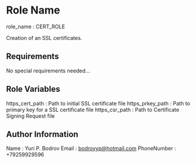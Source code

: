 Role Name
=========

role_name : CERT_ROLE

Creation of an SSL certificates.

Requirements
------------

No special requirements needed...

Role Variables
--------------

https_cert_path  : Path to initial SSL certificate file
https_prkey_path : Path to primary key for a SSL certificate file
https_csr_path   : Path to Certificate Signing Request file

Author Information
------------------

Name        : Yuri P. Bodrov
Email       : bodrovyp@hotmail.com
PhoneNumber : +79259929596

